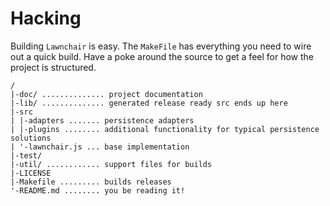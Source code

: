 Hacking
===

Building `Lawnchair` is easy. The `MakeFile` has everything you need to
wire out a quick build. Have a poke around the source to get a feel for
how the project is structured. 

    /
	|-doc/ .............. project documentation 
    |-lib/ .............. generated release ready src ends up here
    |-src
    | |-adapters ....... persistence adapters
    | |-plugins ........ additional functionality for typical persistence solutions
    | '-lawnchair.js ... base implementation
    |-test/ 
    |-util/ ............ support files for builds
    |-LICENSE
    |-Makefile ......... builds releases
    '-README.md ........ you be reading it!


